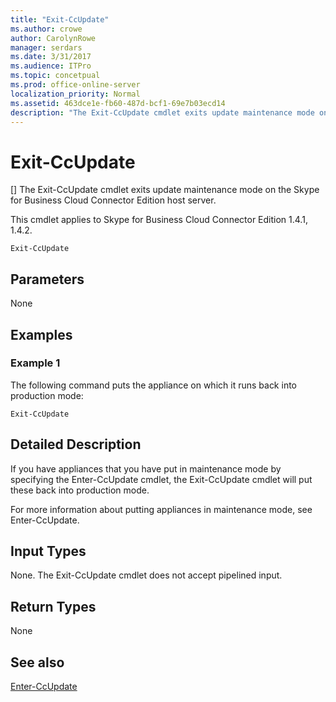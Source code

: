 ```yaml
---
title: "Exit-CcUpdate"
ms.author: crowe
author: CarolynRowe
manager: serdars
ms.date: 3/31/2017
ms.audience: ITPro
ms.topic: concetpual
ms.prod: office-online-server
localization_priority: Normal
ms.assetid: 463dce1e-fb60-487d-bcf1-69e7b03ecd14
description: "The Exit-CcUpdate cmdlet exits update maintenance mode on the Skype for Business Cloud Connector Edition host server."
---
```


# Exit-CcUpdate
[]
The Exit-CcUpdate cmdlet exits update maintenance mode on the Skype for Business Cloud Connector Edition host server. 
  
This cmdlet applies to Skype for Business Cloud Connector Edition 1.4.1, 1.4.2. 
  
```
Exit-CcUpdate
```

## Parameters

None
  
## Examples
<a name="Examples"> </a>

### Example 1

The following command puts the appliance on which it runs back into production mode: 
  
```
Exit-CcUpdate
```

## Detailed Description
<a name="DetailedDescription"> </a>

If you have appliances that you have put in maintenance mode by specifying the Enter-CcUpdate cmdlet, the Exit-CcUpdate cmdlet will put these back into production mode. 
  
For more information about putting appliances in maintenance mode, see Enter-CcUpdate.
  
## Input Types
<a name="InputTypes"> </a>

None. The Exit-CcUpdate cmdlet does not accept pipelined input.
  
## Return Types
<a name="ReturnTypes"> </a>

None 
  
## See also
<a name="ReturnTypes"> </a>

[Enter-CcUpdate](enter-ccupdate.md)
  

